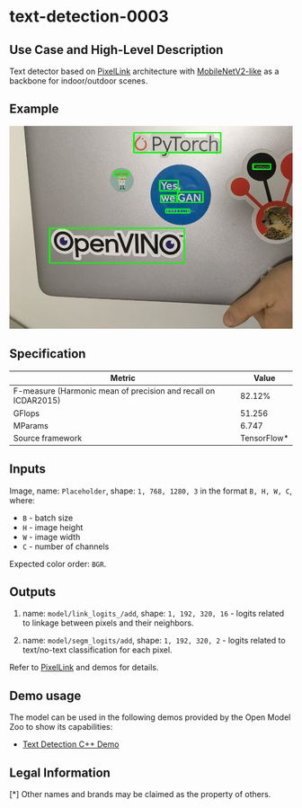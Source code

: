 # text-detection-0003

## Use Case and High-Level Description

Text detector based on [PixelLink](https://arxiv.org/abs/1801.01315) architecture with [MobileNetV2-like](https://arxiv.org/abs/1801.04381) as a backbone for indoor/outdoor scenes.

## Example

![](./assets/text-detection-0003.png)

## Specification

| Metric                                                        | Value                   |
|---------------------------------------------------------------|-------------------------|
| F-measure (Harmonic mean of precision and recall on ICDAR2015)| 82.12%                  |
| GFlops                                                        | 51.256                  |
| MParams                                                       | 6.747                   |
| Source framework                                              | TensorFlow\*            |

## Inputs

Image, name: `Placeholder`, shape: `1, 768, 1280, 3` in the format `B, H, W, C`, where:

- `B` - batch size
- `H` - image height
- `W` - image width
- `C` - number of channels

Expected color order: `BGR`.

## Outputs

1. name: `model/link_logits_/add`, shape: `1, 192, 320, 16` - logits related to linkage between pixels and their neighbors.

2. name: `model/segm_logits/add`, shape: `1, 192, 320, 2` - logits related to text/no-text classification for each pixel.

Refer to [PixelLink](https://arxiv.org/abs/1801.01315) and demos for details.

## Demo usage

The model can be used in the following demos provided by the Open Model Zoo to show its capabilities:

* [Text Detection C++ Demo](../../../demos/text_detection_demo/cpp/README.md)

## Legal Information
[*] Other names and brands may be claimed as the property of others.
